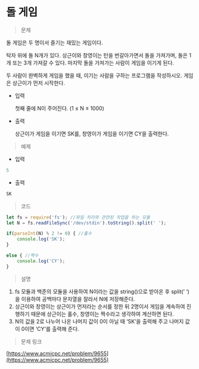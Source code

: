 # 돌 게임

> 문제
> 

돌 게임은 두 명이서 즐기는 재밌는 게임이다.

탁자 위에 돌 N개가 있다. 상근이와 창영이는 턴을 번갈아가면서 돌을 가져가며, 돌은 1개 또는 3개 가져갈 수 있다. 마지막 돌을 가져가는 사람이 게임을 이기게 된다.

두 사람이 완벽하게 게임을 했을 때, 이기는 사람을 구하는 프로그램을 작성하시오. 게임은 상근이가 먼저 시작한다.

- 입력
    
    첫째 줄에 N이 주어진다. (1 ≤ N ≤ 1000)
    
- 출력
    
    상근이가 게임을 이기면 SK를, 창영이가 게임을 이기면 CY을 출력한다.
    

> 예제
> 
- 입력

```jsx
5
```

- 출력

```jsx
SK
```

> 코드
> 

```jsx
let fs = require('fs'); //파일 처리와 관련된 작업을 하는 모듈
let N = fs.readFileSync('/dev/stdin').toString().split(' ');

if(parseInt(N) % 2 != 0) { //홀수
    console.log('SK');
}

else { //짝수
    console.log('CY');
}
```

> 설명
> 
1. fs 모듈과 백준의 모듈을 사용하여 N이라는 값을 string()으로 받아온 후 split(’ ‘)을 이용하여 공백마다 문자열을 잘라서 N에 저장해준다.
2. 상근이와 창영이는 상근이가 먼저라는 순서를 정한 뒤 2명이서 게임을 계속하여 진행하기 때문에 상근이는 홀수, 창영이는 짝수라고 생각하여 계산하면 된다.
3. N의 값을 2로 나누어 나온 나머지 값이 0이 아닐 때 ‘SK’을 출력해 주고 나머지 값이 0이면 ‘CY’를 출력해 준다.

> 문제 링크
> 

[https://www.acmicpc.net/problem/9655](https://www.acmicpc.net/problem/9655)